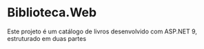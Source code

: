 # Biblioteca.Web
Este projeto é um catálogo de livros desenvolvido com ASP.NET 9, estruturado em duas partes
